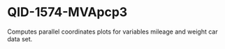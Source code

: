 # QID-1574-MVApcp3
Computes parallel coordinates plots for variables mileage and weight car data set.

